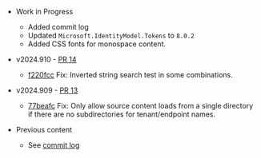 * Work in Progress
    * Added commit log
    * Updated `Microsoft.IdentityModel.Tokens` to `8.0.2`
    * Added CSS fonts for monospace content.

* v2024.910 - [PR 14](https://github.com/FHIR/fhir-candle/commit/70a8b38a40649160b3711e9a5a7ad4307e8e9d9a)
    * [f220fcc](https://github.com/FHIR/fhir-candle/commit/f220fccc24647311d43fb7807d910cc1613f7f27) Fix: Inverted string search test in some combinations.
* v2024.909 - [PR 13](https://github.com/FHIR/fhir-candle/commit/31fbbecd122f38003d44d2ff2f284ed864a3ed96)
    * [77beafc](https://github.com/FHIR/fhir-candle/commit/77beafc36fbb1b5b80f76a27312032efe26aa729) Fix: Only allow source content loads from a single directory if there are no subdirectories for tenant/endpoint names.

* Previous content
    * See [commit log](https://github.com/FHIR/fhir-candle/commits/main/)
